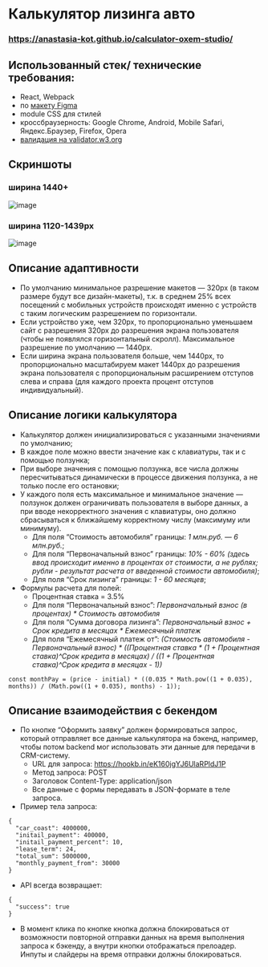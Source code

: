 # Калькулятор лизинга авто 
### https://anastasia-kot.github.io/calculator-oxem-studio/

## Использованный стек/ технические требования:
+ React, Webpack
+ по [макету Figma](https://www.figma.com/community/file/1159127080169628640 "https://www.figma.com/community/file/1159127080169628640") 
+ module CSS для стилей
+ кроссбраузерность: Google Chrome, Android,  Mobile Safari,  Яндекс.Браузер,  Firefox, Opera
+ [валидация на validator.w3.org](https://validator.w3.org/ "https://validator.w3.org/")

 ## Скриншоты
###  ширина 1440+ 
![image](https://user-images.githubusercontent.com/96003382/195368340-5767be18-e6e7-461f-abea-863f69b8b0b7.png)

###  ширина 1120-1439px
![image](https://user-images.githubusercontent.com/96003382/195369280-24dca011-7ab8-4fc9-8c4b-8b5a884efe33.png)


 ## Описание адаптивности
+ По умолчанию минимальное разрешение макетов — 320px (в таком размере будут все дизайн-макеты), т.к. в среднем 25% всех посещений с мобильных устройств происходят именно с устройств с таким логическим разрешением по горизонтали.
+ Если устройство уже, чем 320px, то пропорционально уменьшаем сайт с разрешения 320px до разрешения экрана пользователя (чтобы не появлялся горизонтальный скролл).
Максимальное разрешение по умолчанию — 1440px.
+ Если ширина экрана пользователя больше, чем 1440px, то пропорционально масштабируем макет 1440px до разрешения экрана пользователя с пропорциональным расширением отступов слева и справа (для каждого проекта процент отступов индивидуальный).

 ## Описание логики калькулятора
+ Калькулятор должен инициализироваться с указанными значениями по умолчанию;
+ В каждое поле можно ввести значение как с клавиатуры, так и с помощью ползунка;
+ При выборе значения с помощью ползунка, все числа должны пересчитываться динамически в процессе движения ползунка, а не только после его остановки;
+ У каждого поля есть максимальное и минимальное значение — ползунок должен ограничивать пользователя в выборе данных, а при вводе некорректного значения с клавиатуры, оно должно сбрасываться к ближайшему корректному числу (максимуму или минимуму).
    + Для поля “Стоимость автомобиля” границы: _1 млн.руб. — 6 млн.руб._;
    + Для поля “Первоначальный взнос” границы: _10% - 60% (здесь ввод происходит именно в процентах от стоимости, а не рублях; рубли - результат расчета от введенной стоимости автомобиля)_;
    + Для поля “Срок лизинга” границы: _1 - 60 месяцев_;
+ Формулы расчета для полей:
    + Процентная ставка = 3.5%
    + Для поля “Первоначальный взнос”: _Первоначальный взнос (в процентах) * Стоимость автомобиля_
    + Для поля “Сумма договора лизинга”: _Первоначальный взнос + Срок кредита в месяцах * Ежемесячный платеж_
    + Для поля “Ежемесячный платеж от”: _(Стоимость автомобиля - Первоначальный взнос) * ((Процентная ставка * (1 + Процентная ставка)^Срок кредита в месяцах) / ((1 + Процентная ставка)^Срок кредита в месяцах - 1))_
``` 
const monthPay = (price - initial) * ((0.035 * Math.pow((1 + 0.035), months)) / (Math.pow((1 + 0.035), months) - 1));
``` 

 ## Описание взаимодействия c бекендом
+ По кнопке “Оформить заявку” должен формироваться запрос, который отправляет все данные калькулятора на бэкенд, например, чтобы потом backend мог использовать эти данные для передачи в CRM-систему.
     + URL для запроса: https://hookb.in/eK160jgYJ6UlaRPldJ1P
     + Метод запроса: POST
     + Заголовок Content-Type: application/json
     + Все данные с формы передавать в JSON-формате в теле запроса.
+ Пример тела запроса:
``` 
{
  "car_coast": 4000000,
  "initail_payment": 400000,
  "initail_payment_percent": 10,
  "lease_term": 24,
  "total_sum": 5000000,
  "monthly_payment_from": 30000
}
``` 

+ API всегда возвращает:
``` 
{
  "success": true
}
 ```
 
+ В момент клика по кнопке кнопка должна блокироваться от возможности повторной отправки данных на время выполнения запроса к бэкенду, а внутри кнопки отображаться прелоадер. Инпуты и слайдеры на время отправки должны блокироваться.
